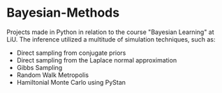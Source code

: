# Bayesian-Methods
Projects made in Python in relation to the course "Bayesian Learning" at LiU. The inference utilized a multitude of simulation techniques, such as:
- Direct sampling from conjugate priors
- Direct sampling from the Laplace normal approximation
- Gibbs Sampling
- Random Walk Metropolis 
- Hamiltonial Monte Carlo using PyStan
